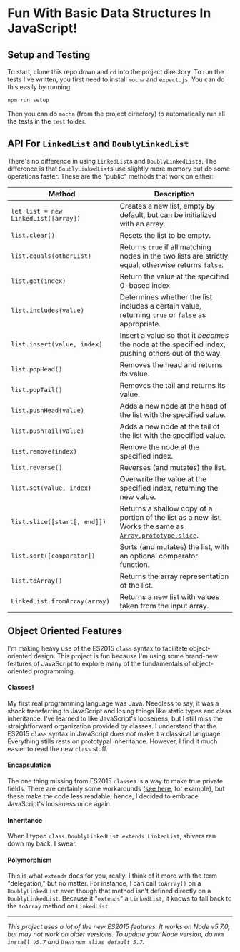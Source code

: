 # Fun With Basic Data Structures In JavaScript!

## Setup and Testing

To start, clone this repo down and `cd` into the project directory. To run the tests I've written, you first need to install `mocha` and `expect.js`. You can do this easily by running

```bash
npm run setup
```

Then you can do `mocha` (from the project directory) to automatically run all the tests in the `test` folder.

## API For `LinkedList` and `DoublyLinkedList`

There's no difference in using `LinkedList`s and `DoublyLinkedList`s. The difference is that `DoublyLinkedList`s use slightly more memory but do some operations faster. These are the "public" methods that work on either:

| Method                               | Description |
| ------------------------------------ | ----------- |
| `let list = new LinkedList([array])` | Creates a new list, empty by default, but can be initialized with an array. |
| `list.clear()`                       | Resets the list to be empty. |
| `list.equals(otherList)`             | Returns `true` if all matching nodes in the two lists are strictly equal, otherwise returns `false`. |
| `list.get(index)`                    | Return the value at the specified 0-based index. |
| `list.includes(value)`               | Determines whether the list includes a certain value, returning `true` or `false` as appropriate. |
| `list.insert(value, index)`          | Insert a value so that it *becomes* the node at the specified index, pushing others out of the way. |
| `list.popHead()`                     | Removes the head and returns its value. |
| `list.popTail()`                     | Removes the tail and returns its value. |
| `list.pushHead(value)`               | Adds a new node at the head of the list with the specified value. |
| `list.pushTail(value)`               | Adds a new node at the tail of the list with the specified value. |
| `list.remove(index)`                 | Remove the node at the specified index. |
| `list.reverse()`                     | Reverses (and mutates) the list. |
| `list.set(value, index)`             | Overwrite the value at the specified index, returning the new value. |
| `list.slice([start[, end]])`         | Returns a shallow copy of a portion of the list as a new list. Works the same as [`Array.prototype.slice`](https://developer.mozilla.org/en-US/docs/Web/JavaScript/Reference/Global_Objects/Array/slice). |
| `list.sort([comparator])`            | Sorts (and mutates) the list, with an optional comparator function. |
| `list.toArray()`                     | Returns the array representation of the list. |
| `LinkedList.fromArray(array)`        | Returns a new list with values taken from the input array. |

## Object Oriented Features

I'm making heavy use of the ES2015 `class` syntax to facilitate object-oriented design. This project is fun because I'm using some brand-new features of JavaScript to explore many of the fundamentals of object-oriented programming.

#### Classes!

My first real programming language was Java. Needless to say, it was a shock transferring to JavaScript and losing things like static types and class inheritance. I've learned to like JavaScript's looseness, but I still miss the straightforward organization provided by classes. I understand that the ES2015 `class` syntax in JavaScript does *not* make it a classical language. Everything stills rests on prototypal inheritance. However, I find it much easier to read the new `class` stuff.

#### Encapsulation

The one thing missing from ES2015 `class`es is a way to make true private fields. There are certainly some workarounds ([see here](http://www.2ality.com/2016/01/private-data-classes.html), for example), but these make the code less readable; hence, I decided to embrace JavaScript's looseness once again.

#### Inheritance

When I typed `class DoublyLinkedList extends LinkedList`, shivers ran down my back. I swear.

#### Polymorphism

This is what `extends` does for you, really. I think of it more with the term "delegation," but no matter. For instance, I can call `toArray()` on a `DoublyLinkedList` even though that method isn't defined directly on a `DoublyLinkedList`. Because it "`extends`" a `LinkedList`, it knows to fall back to the `toArray` method on `LinkedList`.

***

*This project uses a lot of the new ES2015 features. It works on Node v5.7.0, but may not work on older versions. To update your Node version, do `nvm install v5.7` and then `nvm alias default 5.7`.*
